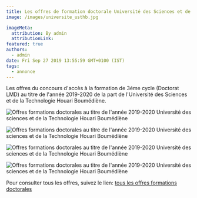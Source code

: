 ```yaml
---
title: Les offres de formation doctorale Université des Sciences et de la Technologie Houari Boumédiène au titre de l'année 2019-2020.
image: /images/universite_usthb.jpg

imageMeta:
  attribution: By admin
  attributionLink:
featured: true
authors:
  - admin
date: Fri Sep 27 2019 13:55:59 GMT+0100 (IST)
tags:
  - annonce
---
```

Les offres du concours d'accès à la formation de 3éme cycle (Doctorat LMD) au titre de l'année 2019-2020 de la part de  l'Université des Sciences et de la Technologie Houari Boumédiène.

![Offres formations doctorales au titre de l'année 2019-2020 Université des sciences et de la Technologie Houari Boumédiène](/images/formations-doctorales-usthb-2019-2020.jpg)

![Offres formations doctorales au titre de l'année 2019-2020 Université des sciences et de la Technologie Houari Boumédiène](/images/formations-doctorales-usthb-2019-2020-2.jpg)

![Offres formations doctorales au titre de l'année 2019-2020 Université des sciences et de la Technologie Houari Boumédiène](/images/formations-doctorales-usthb-2019-2020-3.jpg)

![Offres formations doctorales au titre de l'année 2019-2020 Université des sciences et de la Technologie Houari Boumédiène](/images/formations-doctorales-usthb-2019-2020-4.jpg)

Pour consulter tous les offres, suivez le lien: [tous les offres formations doctorales](/tous-les-offres-de-formations-doctorale-lmd-2019-2020/)
